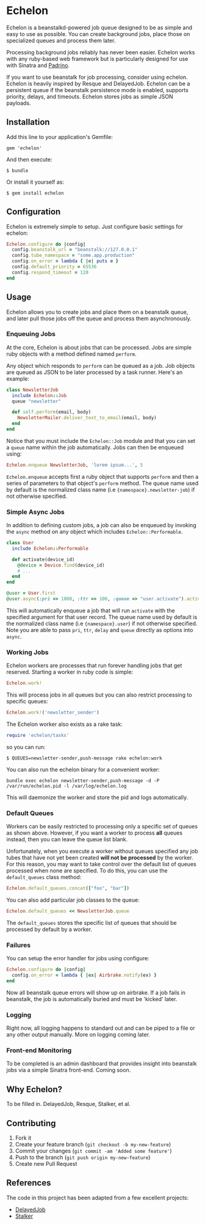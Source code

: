 # Echelon

Echelon is a beanstalkd-powered job queue designed to be as simple and easy to use as possible.
You can create background jobs, place those on specialized queues and process them later.

Processing background jobs reliably has never been easier. Echelon works with any ruby-based
web framework but is particularly designed for use with Sinatra and [Padrino](http://padrinorb.com).

If you want to use beanstalk for job processing, consider using echelon. Echelon is heavily inspired by Resque and DelayedJob.
Echelon can be a persistent queue if the beanstalk persistence mode is enabled, supports priority, delays, and timeouts.
Echelon stores jobs as simple JSON payloads.

## Installation

Add this line to your application's Gemfile:

    gem 'echelon'

And then execute:

    $ bundle

Or install it yourself as:

    $ gem install echelon

## Configuration ##

Echelon is extremely simple to setup. Just configure basic settings for echelon:

```ruby
Echelon.configure do |config|
  config.beanstalk_url = "beanstalk://127.0.0.1"
  config.tube_namespace = "some.app.production"
  config.on_error = lambda { |e| puts e }
  config.default_priority = 65536
  config.respond_timeout = 120
end
```

## Usage

Echelon allows you to create jobs and place them on a beanstalk queue, and later pull those jobs off the queue and 
process them asynchronously.

### Enqueuing Jobs ###

At the core, Echelon is about jobs that can be processed. Jobs are simple ruby objects with a method defined named `perform`.

Any object which responds to `perform` can be queued as a job. Job objects are queued as JSON to be later processed by a task runner. 
Here's an example:

```ruby
class NewsletterJob
  include Echelon::Job
  queue "newsletter"

  def self.perform(email, body)
    NewsletterMailer.deliver_text_to_email(email, body)
  end
end
```

Notice that you must include the `Echelon::Job` module and that you can set a `queue` name within the job automatically. 
Jobs can then be enqueued using:

```ruby
Echelon.enqueue NewsletterJob, 'lorem ipsum...', 5
```

`Echelon.enqueue` accepts first a ruby object that supports `perform` and then a series of parameters 
to that object's `perform` method. The queue name used by default is the normalized class name (i.e `{namespace}.newsletter-job`) 
if not otherwise specified.

### Simple Async Jobs ###

In addition to defining custom jobs, a job can also be enqueued by invoking the `async` method on any object which 
includes `Echelon::Performable`.

```ruby
class User
  include Echelon::Performable

  def activate(device_id)
    @device = Device.find(device_id)
    # ...
  end
end

@user = User.first
@user.async(:pri => 1000, :ttr => 100, :queue => "user.activate").activate(@device.id)
```

This will automatically enqueue a job that will run `activate` with the specified argument for that user record. 
The queue name used by default is the normalized class name (i.e `{namespace}.user`) if not otherwise specified. 
Note you are able to pass `pri`, `ttr`, `delay` and `queue` directly as options into `async`. 

### Working Jobs

Echelon workers are processes that run forever handling jobs that get reserved. Starting a worker in ruby code is simple:

```ruby
Echelon.work!
```

This will process jobs in all queues but you can also restrict processing to specific queues:

```ruby
Echelon.work!('newsletter_sender')
```

The Echelon worker also exists as a rake task:

```ruby
require 'echelon/tasks'
```

so you can run:

```
$ QUEUES=newsletter-sender,push-message rake echelon:work
```

You can also run the echelon binary for a convenient worker:

```
bundle exec echelon newsletter-sender,push-message -d -P /var/run/echelon.pid -l /var/log/echelon.log
```

This will daemonize the worker and store the pid and logs automatically.

### Default Queues

Workers can be easily restricted to processing only a specific set of queues as shown above. However, if you want a worker to
process **all** queues instead, then you can leave the queue list blank.

Unfortunately, when you execute a worker without queues specified any job tubes that have not yet been 
created **will not be processed** by the worker. For this reason, you may want to take control over the default list of 
queues processed when none are specified. To do this, you can use the `default_queues` class method:

```ruby
Echelon.default_queues.concat(["foo", "bar"])
```

You can also add particular job classes to the queue:

```ruby
Echelon.default_queues << NewsletterJob.queue
```

The `default_queues` stores the specific list of queues that should be processed by default by a worker.

### Failures

You can setup the error handler for jobs using configure:

```ruby
Echelon.configure do |config|
  config.on_error = lambda { |ex| Airbrake.notify(ex) }
end
```

Now all beanstalk queue errors will show up on airbrake.
If a job fails in beanstalk, the job is automatically buried and must be 'kicked' later.

### Logging

Right now, all logging happens to standard out and can be piped to a file or any other output manually. More on logging coming later.

### Front-end Monitoring

To be completed is an admin dashboard that provides insight into beanstalk jobs via a simple Sinatra front-end. Coming soon.

## Why Echelon?

To be filled in. DelayedJob, Resque, Stalker, et al.

## Contributing

1. Fork it
2. Create your feature branch (`git checkout -b my-new-feature`)
3. Commit your changes (`git commit -am 'Added some feature'`)
4. Push to the branch (`git push origin my-new-feature`)
5. Create new Pull Request

## References

The code in this project has been adapted from a few excellent projects:

 * [DelayedJob](https://github.com/collectiveidea/delayed_job)
 * [Stalker](https://github.com/han/stalker)